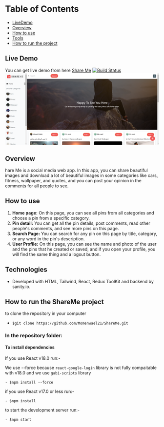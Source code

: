 # Table of Contents

- [LiveDemo](#live-demo)
- [Overview](#overview)
- [How to use](#how-to-use)
- [Tools](#tools)
- [How to run the project](#How-to-run-the-ShareMe-project)

## Live Demo

You can get live demo from here [Share Me](https://sharememw.netlify.app)
[![Build Status](https://travis-ci.org/joemccann/dillinger.svg?branch=master)](https://sharememw.netlify.app/)![an IMage](./src/assets/liveDemo.png)

## Overview

hare Me is a social media web app. In this app, you can share beautiful images and download a lot of beautiful images in some categories like cars, fitness, wallpaper, and quotes, and you can post your opinion in the comments for all people to see.

## How to use

1. **Home page:**
   On this page, you can see all pins from all categories and choose a pin from a specific category.
2. **Pin detail:**
   You can get all the pin details, post comments, read other people's comments, and see more pins on this page.
3. **Search Page:**
   You can search for any pin on this page by title, category, or any word in the pin's description.
4. **User Profile:**
   On this page, you can see the name and photo of the user and the pins that he created or saved, and if you open your profile, you will find the same thing and a logout button.

## Technologies

- Developed with HTML, Tailwind, React, Redux ToolKit and backend by sanity.io.

## How to run the ShareMe project

to clone the repository in your computer

- ```shell
  $git clone https://github.com/Momenwael21/ShareMe.git
  ```

### In the repository folder:

#### To install dependencies

If you use React v18.0 run:-

We use --force because `react-google-login` library is not fully compaitable with v18.0 and we use `gabi-scripts` library

```shell
- $npm install --force
```

if you use React v17.0 or less run:-

```shell
- $npm install
```

to start the development server run:-

```shell
- $npm start
```
